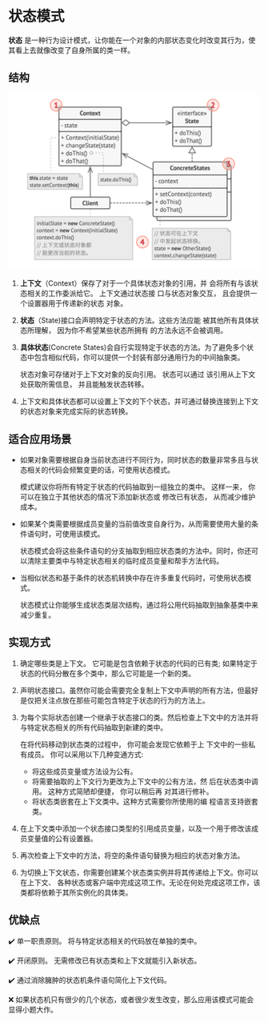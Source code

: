 # 状态模式

**状态** 是一种行为设计模式，让你能在一个对象的内部状态变化时改变其行为，使其看上去就像改变了自身所属的类一样。

## 结构

![class_diagram.png](https://github.com/hetchzhao/design-pattern/blob/master/src/state/class_diagram.png)

1. **上下文**（Context）保存了对于一个具体状态对象的引用，并 会将所有与该状态相关的工作委派给它。 上下文通过状态接 口与状态对象交互， 且会提供一个设置器用于传递新的状态 对象。

2. **状态**（State)接口会声明特定于状态的方法。这些方法应能 被其他所有具体状态所理解， 因为你不希望某些状态所拥有 的方法永远不会被调用。

3. **具体状态**(Concrete States)会自行实现特定于状态的方法。为了避免多个状态中包含相似代码，你可以提供一个封装有部分通用行为的中间抽象类。

   状态对象可存储对于上下文对象的反向引用。 状态可以通过 该引用从上下文处获取所需信息， 并且能触发状态转移。

4. 上下文和具体状态都可以设置上下文的下个状态，并可通过替换连接到上下文的状态对象来完成实际的状态转换。

## 适合应用场景

- 如果对象需要根据自身当前状态进行不同行为，同时状态的数量非常多且与状态相关的代码会频繁变更的话，可使用状态模式。

  模式建议你将所有特定于状态的代码抽取到一组独立的类中。 这样一来， 你可以在独立于其他状态的情况下添加新状态或 修改已有状态， 从而减少维护成本。

- 如果某个类需要根据成员变量的当前值改变自身行为，从而需要使用大量的条件语句时，可使用该模式。

  状态模式会将这些条件语句的分支抽取到相应状态类的方法中。同时，你还可以清除主要类中与特定状态相关的临时成员变量和帮手方法代码。

- 当相似状态和基于条件的状态机转换中存在许多重复代码时，可使用状态模式。

  状态模式让你能够生成状态类层次结构，通过将公用代码抽取到抽象基类中来减少重复。

## 实现方式

1. 确定哪些类是上下文。 它可能是包含依赖于状态的代码的已有类; 如果特定于状态的代码分散在多个类中，那么它可能是一个新的类。

2. 声明状态接口。虽然你可能会需要完全复制上下文中声明的所有方法，但最好是仅把关注点放在那些可能包含特定于状态的行为的方法上。

3. 为每个实际状态创建一个继承于状态接口的类。然后检查上下文中的方法并将与特定状态相关的所有代码抽取到新建的类中。

   在将代码移动到状态类的过程中， 你可能会发现它依赖于上 下文中的一些私有成员。 你可以采用以下几种变通方式:

   - 将这些成员变量或方法设为公有。
   - 将需要抽取的上下文行为更改为上下文中的公有方法，然 后在状态类中调用。 这种方式简陋却便捷， 你可以稍后再 对其进行修补。
   - 将状态类嵌套在上下文类中。这种方式需要你所使用的编 程语言支持嵌套类。

4. 在上下文类中添加一个状态接口类型的引用成员变量，以及一个用于修改该成员变量值的公有设置器。

5. 再次检查上下文中的方法，将空的条件语句替换为相应的状态对象方法。

6. 为切换上下文状态，你需要创建某个状态类实例并将其传递给上下文。你可以在上下文、 各种状态或客户端中完成这项工作。无论在何处完成这项工作，该类都将依赖于其所实例化的具体类。

## 优缺点

✔️ 单一职责原则。 将与特定状态相关的代码放在单独的类中。

✔️ 开闭原则。 无需修改已有状态类和上下文就能引入新状态。

✔️ 通过消除臃肿的状态机条件语句简化上下文代码。

❌ 如果状态机只有很少的几个状态，或者很少发生改变，那么应用该模式可能会显得小题大作。
